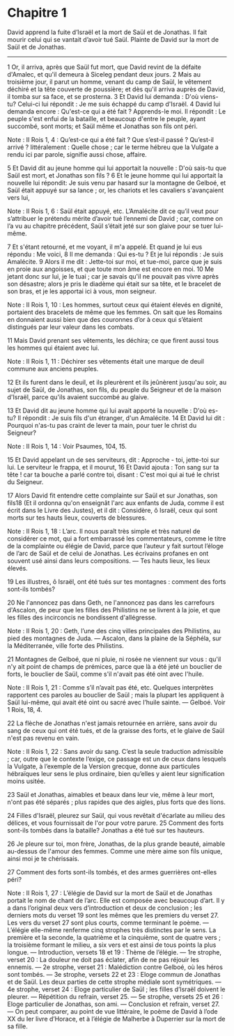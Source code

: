 # Chapitre 1

David apprend la fuite d’Israël et la mort de Saül et de Jonathas.
Il fait mourir celui qui se vantait d’avoir tué Saül.
Plainte de David sur la mort de Saül et de Jonathas.

***

1 Or, il arriva, après que Saül fut mort, que David revint de la défaite d'Amalec, et qu'il demeura à Siceleg pendant deux jours. 2 Mais au troisième jour, il parut un homme, venant du camp de Saül, le vêtement déchiré et la tête couverte de poussière; et dès qu'il arriva auprès de David, il tomba sur sa face, et se prosterna. 3 Et David lui demanda : D'où viens-tu? Celui-ci lui répondit : Je me suis échappé du camp d'Israël. 4 David lui demanda encore : Qu'est-ce qui a été fait ? Apprends-le moi. Il répondit : Le peuple s'est enfui de la bataille, et beaucoup d'entre le peuple, ayant succombé, sont morts; et Saül même et Jonathas son fils ont péri.

<span class="bible-note">Note : </span> II Rois 1, 4 : Qu’est-ce qui a été fait ? Que s’est-il passé ? Qu’est-il arrivé ? littéralement : Quelle chose ; car le terme hébreu que la Vulgate a rendu ici par parole, signifie aussi chose, affaire.

5 Et David dit au jeune homme qui lui apportait la nouvelle : D'où sais-tu que Saül est mort, et Jonathas son fils ? 6 Et le jeune homme qui lui apportait la nouvelle lui répondit: Je suis venu par hasard sur la montagne de Gelboé, et Saül était appuyé sur sa lance ; or, les chariots et les cavaliers s'avançaient vers lui,

<span class="bible-note">Note : </span> II Rois 1, 6 : Saül était appuyé, etc. L’Amalécite dit ce qu’il veut pour s’attribuer le prétendu mérite d’avoir tué l’ennemi de David ; car, comme on l’a vu au chapitre précédent, Saül s’était jeté sur son glaive pour se tuer lui-même.

7 Et s'étant retourné, et me voyant, il m'a appelé. Et quand je lui eus répondu : Me voici, 8 Il me demanda : Qui es-tu ? Et je lui répondis : Je suis Amalécite. 9 Alors il me dit : Jette-toi sur moi, et tue-moi, parce que je suis en proie aux angoisses, et que toute mon âme est encore en moi. 10 Me jetant donc sur lui, je le tuai ; car je savais qu'il ne pouvait pas vivre après son désastre; alors je pris le diadème qui était sur sa tête, et le bracelet de son bras, et je les apportai ici à vous, mon seigneur.

<span class="bible-note">Note : </span> II Rois 1, 10 : Les hommes, surtout ceux qui étaient élevés en dignité, portaient des bracelets de même que les femmes. On sait que les Romains en donnaient aussi bien que des couronnes d’or à ceux qui s’étaient distingués par leur valeur dans les combats.


11 Mais David prenant ses vêtements, les déchira; ce que firent aussi tous les hommes qui étaient avec lui.

<span class="bible-note">Note : </span> II Rois 1, 11 : Déchirer ses vêtements était une marque de deuil commune aux anciens peuples.

12 Et ils furent dans le deuil, et ils pleurèrent et ils jeûnèrent jusqu'au soir, au sujet de Saül, de Jonathas, son fils, du peuple du Seigneur et de la maison d'Israël, parce qu'ils avaient succombé au glaive.


13 Et David dit au jeune homme qui lui avait apporté la nouvelle : D'où es-tu? Il répondit : Je suis fils d'un étranger, d'un Amalécite. 14 Et David lui dit : Pourquoi n'as-tu pas craint de lever ta main, pour tuer le christ du Seigneur?

<span class="bible-note">Note : </span> II Rois 1, 14 : Voir Psaumes, 104, 15.

15 Et David appelant un de ses serviteurs, dit : Approche - toi, jette-toi sur lui. Le serviteur le frappa, et il mourut, 16 Et David ajouta : Ton sang sur ta tête ! car ta bouche a parlé contre toi, disant : C'est moi qui ai tué le christ du Seigneur.


17 Alors David fit entendre cette complainte sur Saül et sur Jonathas, son fils18 (Et il ordonna qu'on enseignât l'arc aux enfants de Juda, comme il est écrit dans le Livre des Justes), et il dit : Considère, ô Israël, ceux qui sont morts sur tes hauts lieux, couverts de blessures.

<span class="bible-note">Note : </span> II Rois 1, 18 : L’arc. Il nous paraît très simple et très naturel de considérer ce mot, qui a fort embarrassé les commentateurs, comme le titre de la complainte ou élégie de David, parce que l’auteur y fait surtout l’éloge de l’arc de Saül et de celui de Jonathas. Les écrivains profanes en ont souvent usé ainsi dans leurs compositions. ― Tes hauts lieux, les lieux élevés.


19 Les illustres, ô Israël, ont été tués sur tes montagnes : comment des forts sont-ils tombés?


20 Ne l'annoncez pas dans Geth, ne l'annoncez pas dans les carrefours d'Ascalon, de peur que les filles des Philistins ne se livrent à la joie, et que les filles des incirconcis ne bondissent d'allégresse.

<span class="bible-note">Note : </span> II Rois 1, 20 : Geth, l’une des cinq villes principales des Philistins, au pied des montagnes de Juda. ― Ascalon, dans la plaine de la Séphéla, sur la Méditerranée, ville forte des Philistins.


21 Montagnes de Gelboé, que ni pluie, ni rosée ne viennent sur vous : qu'il n'y ait point de champs de prémices, parce que là a été jeté un bouclier de forts, le bouclier de Saül, comme s'il n'avait pas été oint avec l'huile.

<span class="bible-note">Note : </span> II Rois 1, 21 : Comme s’il n’avait pas été, etc. Quelques interprètes rapportent ces paroles au bouclier de Saül ; mais la plupart les appliquent à Saül lui-même, qui avait été oint ou sacré avec l’huile sainte. ― Gelboé. Voir 1 Rois, 18, 4.


22 La flèche de Jonathas n'est jamais retournée en arrière, sans avoir du sang de ceux qui ont été tués, et de la graisse des forts, et le glaive de Saül n'est pas revenu en vain.

<span class="bible-note">Note : </span> II Rois 1, 22 : Sans avoir du sang. C’est la seule traduction admissible ; car, outre que le contexte l’exige, ce passage est un de ceux dans lesquels la Vulgate, à l’exemple de la Version grecque, donne aux particules hébraïques leur sens le plus ordinaire, bien qu’elles y aient leur signification moins usitée.


23 Saül et Jonathas, aimables et beaux dans leur vie, même à leur mort, n'ont pas été séparés ; plus rapides que des aigles, plus forts que des lions.


24 Filles d'Israël, pleurez sur Saül, qui vous revêtait d'écarlate au milieu des délices, et vous fournissait de l'or pour votre parure. 25 Comment des forts sont-ils tombés dans la bataille? Jonathas a été tué sur tes hauteurs.


26 Je pleure sur toi, mon frère, Jonathas, de la plus grande beauté, aimable au-dessus de l'amour des femmes. Comme une mère aime son fils unique, ainsi moi je te chérissais.


27 Comment des forts sont-ils tombés, et des armes guerrières ont-elles péri?

<span class="bible-note">Note : </span> II Rois 1, 27 : L’élégie de David sur la mort de Saül et de Jonathas portait le nom de chant de l’arc. Elle est composée avec beaucoup d’art. Il y a dans l’original deux vers d’introduction et deux de conclusion ; les derniers mots du verset 19 sont les mêmes que les premiers du verset 27. Les vers du verset 27 sont plus courts, comme terminant le poème. ― L’élégie elle-même renferme cinq strophes très distinctes par le sens. La première et la seconde, la quatrième et la cinquième, sont de quatre vers ; la troisième formant le milieu, a six vers et est ainsi de tous points la plus longue. ― Introduction, versets 18 et 19 : Thème de l’élégie. ― 1re strophe, verset 20 : La douleur ne doit pas éclater, afin de ne pas réjouir les ennemis. ― 2e strophe, verset 21 : Malédiction contre Gelboé, où les héros sont tombés. ― 3e strophe, versets 22 et 23 : Eloge commun de Jonathas et de Saül. Les deux parties de cette strophe médiale sont symétriques. ― 4e strophe, verset 24 : Eloge particulier de Saül ; les filles
d’Israël doivent le pleurer. ― Répétition du refrain, verset 25. ― 5e strophe, versets 25 et 26 : Eloge particulier de Jonathas, son ami. ― Conclusion et refrain, verset 27. ― On peut comparer, au point de vue littéraire, le poème de David à l’ode XX du Ier livre d’Horace, et à l’élégie de Malherbe à Duperrier sur la mort de sa fille.

